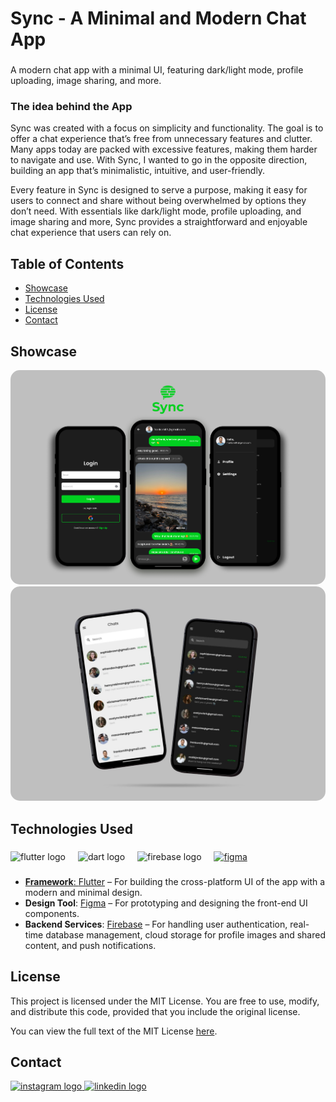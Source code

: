 <h1 align="left">Sync - A Minimal and Modern Chat App</h1>

###

<p align="left">A modern chat app with a minimal UI, featuring dark/light mode, profile uploading, image sharing, and more.</p>

### The idea behind the App

Sync was created with a focus on simplicity and functionality. The goal is to offer a chat experience that’s free from unnecessary features and clutter. Many apps today are packed with excessive features, making them harder to navigate and use. With Sync, I wanted to go in the opposite direction, building an app that’s minimalistic, intuitive, and user-friendly.

Every feature in Sync is designed to serve a purpose, making it easy for users to connect and share without being overwhelmed by options they don’t need. With essentials like dark/light mode, profile uploading, and image sharing and more, Sync provides a straightforward and enjoyable chat experience that users can rely on.


###

## Table of Contents
- [Showcase](#showcase)
- [Technologies Used](#technologies-used)
- [License](#license)
- [Contact](#contact)

## Showcase
<img src="mockup-2.png" alt="My Project Logo" style="border-radius: 15px;">
<img src="sync-mockup.jpg" alt="My Project Logo" style="border-radius: 15px;">


## Technologies Used

###

<div align="left">
  <img src="https://cdn.jsdelivr.net/gh/devicons/devicon/icons/flutter/flutter-original.svg" height="40" alt="flutter logo"  />
  <img width="12" />
  <img src="https://cdn.jsdelivr.net/gh/devicons/devicon/icons/dart/dart-original.svg" height="40" alt="dart logo"  />
  <img width="12" />
  <img src="https://cdn.jsdelivr.net/gh/devicons/devicon/icons/firebase/firebase-plain.svg" height="40" alt="firebase logo"  />
  <img width="12" />
  <a href="https://www.figma.com/" target="_blank" rel="noreferrer"> <img src="https://www.vectorlogo.zone/logos/figma/figma-icon.svg" alt="figma" width="40" height="40"/>
</div>

###

- **Framework**: [Flutter](https://flutter.dev/) – For building the cross-platform UI of the app with a modern and minimal design.
- **Design Tool**: [Figma](https://www.figma.com/) – For prototyping and designing the front-end UI components.
- **Backend Services**: [Firebase](https://firebase.google.com/) – For handling user authentication, real-time database management, cloud storage for profile images and shared content, and push notifications.

###

## License

This project is licensed under the MIT License. You are free to use, modify, and distribute this code, provided that you include the original license. 

You can view the full text of the MIT License [here](https://opensource.org/licenses/MIT).


## Contact

<div align="left">
  <a href="https://www.instagram.com/jakov_spirovski/" target="_blank">
    <img src="https://raw.githubusercontent.com/maurodesouza/profile-readme-generator/master/src/assets/icons/social/instagram/default.svg" width="52" height="40" alt="instagram logo"  />
  </a>
  <a href="https://www.linkedin.com/in/jakov-spirovski-9368a8334/" target="_blank">
    <img src="https://raw.githubusercontent.com/maurodesouza/profile-readme-generator/master/src/assets/icons/social/linkedin/default.svg" width="52" height="40" alt="linkedin logo"  />
  </a>
</div>
